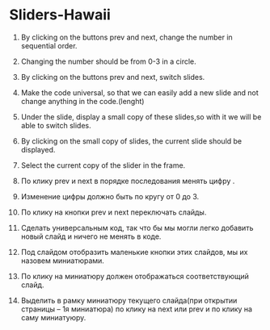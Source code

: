# Sliders-Hawaii
1. By clicking on the buttons prev and next, change the number in sequential order.

2. Changing the number should be from 0-3 in a circle.

3. By clicking on the buttons prev and next, switch slides.

4. Make the code universal, so that we can easily add a new slide and not change anything in the code.(lenght)

5. Under the slide, display a small copy of these slides,so with it we will be able to switch slides.

6. By clicking on the small copy of slides, the current slide should be displayed.

7. Select the current copy of the slider in the frame.

1. По клику prev и next в порядке последования менять цифру .

2. Изменение цифры должно быть по кругу от 0 до 3.

3. По клику на кнопки prev и next переключать слайды.

4. Сделать универсальным код, так что бы мы могли легко добавить новый слайд и ничего не менять в коде.

5. Под слайдом отобразить маленькие кнопки этих слайдов, мы их назовем миниатюрами.

6. По клику на миниатюру должен отображаться соответствующий слайд.

7. Выделить в рамку миниатюру текущего слайда(при открытии страницы – 1я миниатюра) по клику на next или prev и по клику на саму миниатуюру.
